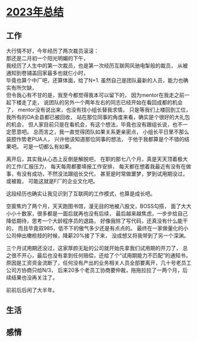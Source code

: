 # [2023年总结](https://github.com/Narglc/gitblog/issues/1)

## 工作
大行情不好，今年经历了两次裁员滚滚：  
那还是二月初一个阳光明媚的下午，   
我经历了人生中的第一次裁员，也是第一次经历互联网风驰电掣般的裁员， 
从被通知到卷铺盖回家最多也就仨小时，   
毕竟也算个中厂吧，还算体面，给了N+1. 
虽然自己是团队最新的人员，能力也确实有所欠缺，  
但令我心有不甘的是，我至今都觉得我本可以留下的，
因为mentor在我走之前一起下楼走了走， 
说团队的另外一个两年左右的同志已经开始在看回成都的机会了， 
mentor没有说出来，也没有找小组长替我求情， 
只是等我们上楼回到工位，我所有的OA全县都已被回收， 
站在那位同事的角度来看，确实是个很好的大礼包的机会，
但人家目前只是在看机会，有这个想法，毕竟也没有跟组长说，也不一定愿意吧。 
总而言之，我一直觉得团队如果关系更亲密点，
小组长平日里不那么装腔作势老PUA人，
兴许他该知道那位同事的想法， 
于他于我都算是个不错的结果吧。
可是一切都么有如果。

离开后，其实我从心态上反倒是解脱吧， 
在职的那七八个月，真是天天顶着极大的工作/汇报压力，
每天每周都要填报工作安排， 
每天都在想着我最近有没有在做事，有没有成功，不然没法跟组长交代， 
甚至是时常做噩梦，梦到试用期没过，或被裁，
可能这就是F厂的企业文化吧。

这段经历也确实让我见识到了互联网的工作模式，也算是成长吧。

空窗焦灼了两个月，天天跑图书馆，漫无目的地被八股文，BOSS勾搭， 
面了大大小小十数家，很多都是一面后就再也没有后续，
最后越来越焦虑，一步步给自己降低期待，思考一个大龄程序员的退路， 
好像我除了写代码，还真没有什么能干的， 
而且毕竟双985，低不下的傲气多少还是有点点的。 
最终在一家做量化的小公司伸出橄榄枝的时候，降薪20%接了下来， 
没成想又将我带到了另一个深渊。 

三个月试用期还没过，这家厚颜无耻的公司就开始先拿我们试用期的开刀了， 
总之很不开心，最后也没有拿到任何赔偿，还给了个“试用期能力不匹配”的通知书， 
原因是工资资金流断了，任何没有产出的业务相关人员全部要离开，几十号老员工公司方协商只给N/3， 
后来20多个老员工协商要仲裁，拖拖拉拉了一两个月，后续结果也没再关注了。





前前后后闲了大半年。

## 生活



## 感情


